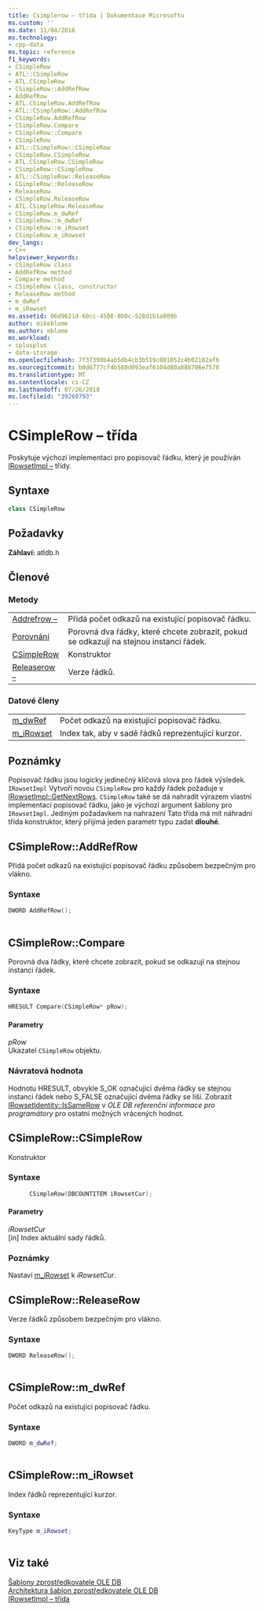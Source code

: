 ```yaml
---
title: Csimplerow – třída | Dokumentace Microsoftu
ms.custom: ''
ms.date: 11/04/2016
ms.technology:
- cpp-data
ms.topic: reference
f1_keywords:
- CSimpleRow
- ATL::CSimpleRow
- ATL.CSimpleRow
- CSimpleRow::AddRefRow
- AddRefRow
- ATL.CSimpleRow.AddRefRow
- ATL::CSimpleRow::AddRefRow
- CSimpleRow.AddRefRow
- CSimpleRow.Compare
- CSimpleRow::Compare
- CSimpleRow
- ATL::CSimpleRow::CSimpleRow
- CSimpleRow.CSimpleRow
- ATL.CSimpleRow.CSimpleRow
- CSimpleRow::CSimpleRow
- ATL::CSimpleRow::ReleaseRow
- CSimpleRow::ReleaseRow
- ReleaseRow
- CSimpleRow.ReleaseRow
- ATL.CSimpleRow.ReleaseRow
- CSimpleRow.m_dwRef
- CSimpleRow::m_dwRef
- CSimpleRow::m_iRowset
- CSimpleRow.m_iRowset
dev_langs:
- C++
helpviewer_keywords:
- CSimpleRow class
- AddRefRow method
- Compare method
- CSimpleRow class, constructor
- ReleaseRow method
- m_dwRef
- m_iRowset
ms.assetid: 06d9621d-60cc-4508-8b0c-528d1b1a809b
author: mikeblome
ms.author: mblome
ms.workload:
- cplusplus
- data-storage
ms.openlocfilehash: 7f37390b4ab5db4cb3b519c801052c4b02102af6
ms.sourcegitcommit: b0d6777cf4b580d093eaf6104d80a888706e7578
ms.translationtype: MT
ms.contentlocale: cs-CZ
ms.lasthandoff: 07/26/2018
ms.locfileid: "39269793"
---
```

# <a name="csimplerow-class"></a>CSimpleRow – třída
Poskytuje výchozí implementaci pro popisovač řádku, který je používán [IRowsetImpl –](../../data/oledb/irowsetimpl-class.md) třídy.  
  
## <a name="syntax"></a>Syntaxe

```cpp
class CSimpleRow  
```  

## <a name="requirements"></a>Požadavky  
 **Záhlaví:** atldb.h  

## <a name="members"></a>Členové  
  
### <a name="methods"></a>Metody  
  
|||  
|-|-|  
|[Addrefrow –](#addrefrow)|Přidá počet odkazů na existující popisovač řádku.|  
|[Porovnání](#compare)|Porovná dva řádky, které chcete zobrazit, pokud se odkazují na stejnou instanci řádek.|  
|[CSimpleRow](#csimplerow)|Konstruktor|  
|[Releaserow –](#releaserow)|Verze řádků.|  
  
### <a name="data-members"></a>Datové členy  
  
|||  
|-|-|  
|[m_dwRef](#dwref)|Počet odkazů na existující popisovač řádku.|  
|[m_iRowset](#irowset)|Index tak, aby v sadě řádků reprezentující kurzor.|  
  
## <a name="remarks"></a>Poznámky  
 Popisovač řádku jsou logicky jedinečný klíčová slova pro řádek výsledek. `IRowsetImpl` Vytvoří novou `CSimpleRow` pro každý řádek požaduje v [IRowsetImpl::GetNextRows](../../data/oledb/irowsetimpl-getnextrows.md). `CSimpleRow` také se dá nahradit výrazem vlastní implementaci popisovač řádku, jako je výchozí argument šablony pro `IRowsetImpl`. Jediným požadavkem na nahrazení Tato třída má mít náhradní třída konstruktor, který přijímá jeden parametr typu zadat **dlouhé**.  

## <a name="addrefrow"></a> CSimpleRow::AddRefRow
Přidá počet odkazů na existující popisovač řádku způsobem bezpečným pro vlákno.  
  
### <a name="syntax"></a>Syntaxe  
  
```cpp
DWORD AddRefRow();  
  
```  

## <a name="compare"></a> CSimpleRow::Compare
Porovná dva řádky, které chcete zobrazit, pokud se odkazují na stejnou instanci řádek.  
  
### <a name="syntax"></a>Syntaxe  
  
```cpp
HRESULT Compare(CSimpleRow* pRow);  
```  
  
#### <a name="parameters"></a>Parametry  
 *pRow*  
 Ukazatel `CSimpleRow` objektu.  
  
### <a name="return-value"></a>Návratová hodnota  
 Hodnotu HRESULT, obvykle S_OK označující dvěma řádky se stejnou instanci řádek nebo S_FALSE označující dvěma řádky se liší. Zobrazit [IRowsetIdentity::IsSameRow](https://msdn.microsoft.com/library/ms719629.aspx) v *OLE DB referenční informace pro programátory* pro ostatní možných vrácených hodnot. 

## <a name="csimplerow"></a> CSimpleRow::CSimpleRow
Konstruktor  
  
### <a name="syntax"></a>Syntaxe  
  
```cpp
      CSimpleRow(DBCOUNTITEM iRowsetCur);  
```  
  
#### <a name="parameters"></a>Parametry  
 *iRowsetCur*  
 [in] Index aktuální sady řádků.  
  
### <a name="remarks"></a>Poznámky  
 Nastaví [m_iRowset](../../data/oledb/csimplerow-m-irowset.md) k *iRowsetCur*. 

## <a name="releaserow"></a> CSimpleRow::ReleaseRow
Verze řádků způsobem bezpečným pro vlákno.  
  
### <a name="syntax"></a>Syntaxe  
  
```cpp
DWORD ReleaseRow();  
  
```  

## <a name="dwref"></a> CSimpleRow::m_dwRef
Počet odkazů na existující popisovač řádku.  
  
### <a name="syntax"></a>Syntaxe  
  
```cpp
DWORD m_dwRef;  
  
```  

## <a name="irowset"></a> CSimpleRow::m_iRowset
Index řádků reprezentující kurzor.  
  
### <a name="syntax"></a>Syntaxe  
  
```cpp
KeyType m_iRowset;  
  
```  
  
## <a name="see-also"></a>Viz také  
 [Šablony zprostředkovatele OLE DB](../../data/oledb/ole-db-provider-templates-cpp.md)   
 [Architektura šablon zprostředkovatele OLE DB](../../data/oledb/ole-db-provider-template-architecture.md)   
 [IRowsetImpl – třída](../../data/oledb/irowsetimpl-class.md)
